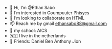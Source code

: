 - 👋 Hi, I’m @Ethan Sabo
- 👀 I’m interested in Coumpuuter Phisycs 
- 💞️ I’m looking to collaborate on HTML
- 📫 Reach me by gmail <ethansabo88@gmail.com>
- 🏫 my school: AICS
- 🇳🇱 I live in the netherlands
- 👬 Friends: Daniel Ben Anthony Jion 
